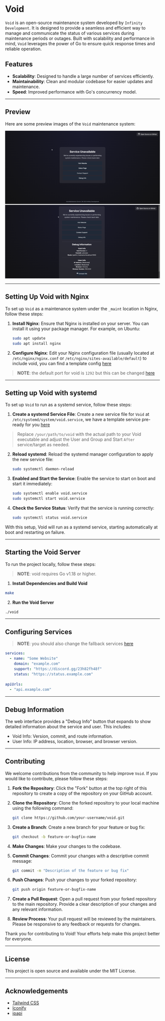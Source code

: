 # Void
`Void` is an open-source maintenance system developed by `Infinity Development`. It is designed to provide a seamless and efficient way to manage and communicate the status of various services during maintenance periods or outages. Built with scalability and performance in mind, `Void` leverages the power of Go to ensure quick response times and reliable operation.

## Features
- **Scalability**: Designed to handle a large number of services efficiently.
- **Maintainability**: Clean and modular codebase for easier updates and maintenance.
- **Speed**: Improved performance with Go's concurrency model.

---

## Preview
Here are some preview images of the `Void` maintenance system:

![Preview 1](assets/previews/debug_closed.png)
![Preview 2](assets/previews/debug_open.png)

---

## Setting Up Void with Nginx
To set up `Void` as a maintenance system under the `_maint` location in Nginx, follow these steps:

1. **Install Nginx**: Ensure that Nginx is installed on your server. You can install it using your package manager. For example, on Ubuntu:
   ```sh
   sudo apt update
   sudo apt install nginx
   ```

2. **Configure Nginx**: Edit your Nginx configuration file (usually located at `/etc/nginx/nginx.conf` or `/etc/nginx/sites-available/default`) to include void, you can find a template config [here](./temp/nginx.conf)

> **NOTE**: the default port for void is `1292` but this can be changed [here](./main.go#L224)

---

## Setting up Void with systemd
To set up `Void` to run as a systemd service, follow these steps:

1. **Create a systemd Service File**: Create a new service file for `Void` at `/etc/systemd/system/void.service`, we have a template service pre-ready for you [here](./temp//void.service)

> Replace `/your/path/to/void` with the actual path to your Void executable and adjust the User and Group and Start `After` service/target as needed.


2. **Reload systemd**: Reload the systemd manager configuration to apply the new service file:
   ```sh
   sudo systemctl daemon-reload
   ```

3. **Enabled and Start the Service**: Enable the service to start on boot and start it immediately:
   ```sh
   sudo systemctl enable void.service
   sudo systemctl start void.service
   ```

4. **Check the Service Status**: Verify that the service is running correctly:
   ```sh
   sudo systemctl status void.service
   ```

With this setup, Void will run as a systemd service, starting automatically at boot and restarting on failure.

---

## Starting the Void Server
To run the project locally, follow these steps:

> **NOTE**: void requires Go v1.18 or higher.

1. **Install Dependencies and Build Void**
  ```sh
  make
  ```

2. **Run the Void Server**
  ```sh
  ./void
  ```

---

## Configuring Services
> **NOTE**: you should also change the fallback services [here](./main.go#L175)

```yml
services:
  - name: "Some Website"
    domain: "example.com"
    support: "https://discord.gg/23h82fh48f"
    status: "https://status.example.com"

apiUrls:
  - "api.example.com"
```

---

## Debug Information
The web interface provides a "Debug Info" button that expands to show detailed information about the service and user. This includes:

- Void Info: Version, commit, and route information.
- User Info: IP address, location, browser, and browser version.

---

## Contributing

We welcome contributions from the community to help improve `Void`. If you would like to contribute, please follow these steps:

1. **Fork the Repository**: Click the "Fork" button at the top right of this repository to create a copy of the repository on your GitHub account.

2. **Clone the Repository**: Clone the forked repository to your local machine using the following command:
   ```sh
   git clone https://github.com/your-username/void.git
   ```

3. **Create a Branch**: Create a new branch for your feature or bug fix:
   ```sh
   git checkout -b feature-or-bugfix-name
   ```

4. **Make Changes**: Make your changes to the codebase.

5. **Commit Changes**: Commit your changes with a descriptive commit message:
   ```sh
   git commit -m "Description of the feature or bug fix"
   ```

6. **Push Changes**: Push your changes to your forked repository:
   ```sh
   git push origin feature-or-bugfix-name
   ```

7. **Create a Pull Request**: Open a pull request from your forked repository to the main repository. Provide a clear description of your changes and any relevant information.

8. **Review Process**: Your pull request will be reviewed by the maintainers. Please be responsive to any feedback or requests for changes.

Thank you for contributing to Void! Your efforts help make this project better for everyone.

---

## License
This project is open source and available under the MIT License.

---

## Acknowledgements
- [Tailwind CSS](https://tailwindcss.com/)
- [Iconify](https://iconify.design/)
- [ipapi](https://ipapi.co/)
